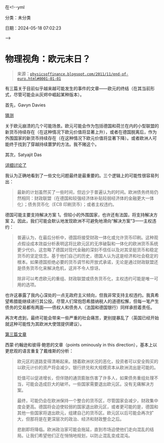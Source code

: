 在<!--yml

分类：未分类

日期：2024-05-18 07:02:23

-->

# 物理视角：欧元末日？

> 来源：[`physicsoffinance.blogspot.com/2011/11/end-of-euro.html#0001-01-01`](http://physicsoffinance.blogspot.com/2011/11/end-of-euro.html#0001-01-01)

有三篇关于目前似乎越来越可能发生的事件的文章——欧元的终结（在其当前形式，尽管可能会从灰烬中崛起某种版本）。

首先，Gavyn Davies

[猜测](http://blogs.ft.com/gavyndavies/2011/11/27/thinking-the-unthinkable-on-a-euro-break-up/#axzz1f15NamgO)

关于欧元崩溃的几个可能场景。欧元可能会作为包括德国和荷兰在内的小型联盟的新货币持续存在（在这种情况下欧元价值将显著上升），或者在德国脱离后，作为外围国家的新货币持续存在（在这种情况下欧元价值将显著下降）。或者欧洲人可能终于找到了穿越持续噩梦的方法。我不赌这个。

其次，Satyajit Das

[详细讨论了](http://www.wilmott.com/blogs/satyajitdas/index.cfm/2011/11/27/Europes-Seemingly-Inevitable-Slide-Towards-Financial-Disaster)

我认为正确地看到了一些文化问题最终是最重要的。三个逻辑上的可能性很容易列出：

> 最新的计划虽然买了一些时间，但远少于普遍认为的时间。欧洲债务终局仍然相同：财政联盟（在德国和较强经济体补贴较弱经济体的金融更大一体化）；债务货币化（ECB 印刷货币）；或者主权违约。

德国可能主要支持解决方案 1。但较小的外围国家，也许还有法国，将支持解决方案 2。因此，我们可能会默认地发现欧洲不可避免地滑向“解决方案”3——主权违约：

> 普遍认为，在最后分析中，德国将接受财政一体化或允许货币印刷。这种观点假设成本效益分析表明这将比欧元区的无序破裂和一体化的欧洲货币系统更少代价。这忽略了德国对现代金融的深刻不信任以及对其坚挺货币和稳定货币的坚定信念。基于他们自己的历史，德国人认为这是经济和社会稳定的根本。如果德国拒绝必要的货币调节和开放式承诺，无论是通过财政联盟还是债务货币化来解决危机，这并不令人惊讶。
> 
> 除非可以考虑欧元的重组、财政联盟或债务货币化，主权违约可能是唯一可用的选项。

也许这暴露了我内心深处的一点无政府主义倾向，但我非常支持主权违约。我真希望希腊能继续进行其公投。尽管人们常抱怨希腊纳税人的道德松懈，但每一笔产生债务的交易都有两面——债权人和债务人（法国和德国银行）同样承担着责任。

再次考虑到，最终可能会带来一些严重的社会痛苦，更别提暴乱了（英国已经开始就这种可能性为其欧洲大使馆提供建议）。

[第三篇文章](http://www.bloomberg.com/news/2011-11-28/the-euro-area-is-coming-to-an-end-peter-boone-and-simon-johnson.html)

西蒙·约翰逊和彼得·鲍恩的文章（points ominously in this direction），基本上以更悲观的语言重复了戴维斯的分析：

> 欧元区的道路变得清晰起来。随着欧洲状况的恶化，投资者可以安全购买的以欧元计价的资产将会减少。银行挤兑和大规模资本从欧洲流出是可能的。
> 
> 贬值可以促进增长，但伴随的通货膨胀伤害了许多人，如果债务重组处理不当，可能会造成巨大的破坏。一些国家需要退出欧元区。没有无痛解决方案。
> 
> 最终，可能仍会在欧洲保持一个整合的货币区，尽管国家会减少，财政集中度会更高。德国将会迫使较弱的国家退出欧元区，或者更可能的是，德国和其他一些国家将退出欧元，组建自己的货币区。欧元区以后可能会再次扩大，但那将是在更深层次的政治、经济和财政整合之后。
> 
> 悲剧即将降临。欧洲政治家可能会拖延，直到市场迫使他们走向混乱的结局。让我们希望他们正在悄悄地规划，以防止混乱变成混沌。
